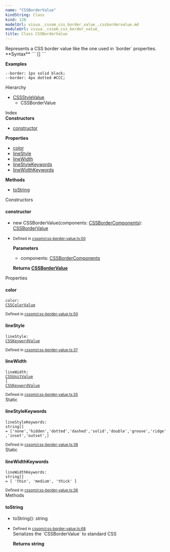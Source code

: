 ```yaml
---
name: "CSSBorderValue"
kindString: Class
kind: 128
modelUrl: visua._cssom_css_border_value_.cssbordervalue.md
moduleUrl: visua._cssom_css_border_value_
title: Class CSSBorderValue
---
```

<section class="tsd-panel tsd-comment">
<div class="pt-1 tsd-comment">
<div markdown="1">
Represents a CSS border value like the one used in `border` properties.
</div>
<div markdown="1">
**Syntax**
```
[<length>] <identifier> <color>
```

**Examples**
```
--border: 1px solid black;
--border: 4px dotted #CCC;
```

</div>
</div>
</section>


<section class="pt-2 tsd-panel tsd-hierarchy">
<div class="lead">Hierarchy</div>
<ul class="pl-3 tsd-hierarchy list-style-initial">
<li>
<a href=".visua._cssom_css_style_value_.cssstylevalue/" class="tsd-signature-type">CSSStyleValue</a>
<ul class="pl-3 tsd-hierarchy list-style-initial">
<li>
<span class="target">CSSBorderValue</span>

</li>
</ul>
</li>
</ul>

</section>





<section >
<div class="lead pb-2">Index</div>
<section class="tsd-panel tsd-index-panel">
<div class="tsd-index-content">
<section class="tsd-index-section ">
<strong>Constructors</strong>
<ul>
<li class=""><a href=".visua._cssom_css_border_value_.cssbordervalue/#constructor" class="tsd-kind-icon">constructor</a></li>
</ul>
</section>
<section class="tsd-index-section ">
<strong>Properties</strong>
<ul>
<li class=""><a href=".visua._cssom_css_border_value_.cssbordervalue/#color" class="tsd-kind-icon">color</a></li>
<li class=""><a href=".visua._cssom_css_border_value_.cssbordervalue/#linestyle" class="tsd-kind-icon">line<wbr>Style</a></li>
<li class=""><a href=".visua._cssom_css_border_value_.cssbordervalue/#linewidth" class="tsd-kind-icon">line<wbr>Width</a></li>
<li class=""><a href=".visua._cssom_css_border_value_.cssbordervalue/#linestylekeywords" class="tsd-kind-icon">line<wbr>Style<wbr>Keywords</a></li>
<li class=""><a href=".visua._cssom_css_border_value_.cssbordervalue/#linewidthkeywords" class="tsd-kind-icon">line<wbr>Width<wbr>Keywords</a></li>
</ul>
</section>
<section class="tsd-index-section ">
<strong>Methods</strong>
<ul>
<li class=""><a href=".visua._cssom_css_border_value_.cssbordervalue/#tostring" class="tsd-kind-icon">to<wbr>String</a></li>
</ul>
</section>
</div>
</section>
</section>
<section>
<div class="lead">Constructors</div>
<section class="pb-4 pt-2 ">
<div class="d-flex flex-row">

<h4 id="constructor">constructor</h4>
</div>

<ul class="tsd-signatures ">
<li class="tsd-signature tsd-kind-icon">new CSSBorder<wbr>Value<span class="tsd-signature-symbol">(</span>components<span class="tsd-signature-symbol">: </span><a href=".visua._cssom_css_border_value_.cssbordercomponents/" class="tsd-signature-type">CSSBorderComponents</a><span class="tsd-signature-symbol">)</span><span class="tsd-signature-symbol">: </span><a href=".visua._cssom_css_border_value_.cssbordervalue/" class="tsd-signature-type">CSSBorderValue</a></li>
</ul>

<ul class="tsd-descriptions">
<li class="tsd-description">
<aside class="tsd-sources pb-2">
<div class="d-flex flex-column">
<small class="text-muted">Defined in <a href="https://github.com/umbopepato/visua/blob/dbefde1/src/cssom/css-border-value.ts#L50">cssom/css-border-value.ts:50</a></small>
</div>
</aside>


<strong>Parameters</strong>
<ul class="pl-3 pb-2 list-style-initial">
<li>
<div class="h6 mb-0">components: <a href=".visua._cssom_css_border_value_.cssbordercomponents/" class="tsd-signature-type">CSSBorderComponents</a></div>


</li>
</ul>

<strong>Returns <a href=".visua._cssom_css_border_value_.cssbordervalue/" class="tsd-signature-type">CSSBorderValue</a></strong>


</li>
</ul>

</section>
</section>
<section>
<div class="lead">Properties</div>
<section class="pb-4 pt-2 ">
<div class="d-flex flex-row">

<h4 id="color">color</h4>
</div>

<code class="tsd-signature tsd-kind-icon">color<span class="tsd-signature-symbol">:</span> <a href=".visua._cssom_css_color_value_.csscolorvalue/" class="tsd-signature-type">CSSColorValue</a></code>

<aside class="tsd-sources pb-2">
<div class="d-flex flex-column">
<small class="text-muted">Defined in <a href="https://github.com/umbopepato/visua/blob/dbefde1/src/cssom/css-border-value.ts#L50">cssom/css-border-value.ts:50</a></small>
</div>
</aside>




</section>
<section class="pb-4 pt-2 ">
<div class="d-flex flex-row">

<h4 id="linestyle">line<wbr>Style</h4>
</div>

<code class="tsd-signature tsd-kind-icon">line<wbr>Style<span class="tsd-signature-symbol">:</span> <a href=".visua._cssom_css_keyword_value_.csskeywordvalue/" class="tsd-signature-type">CSSKeywordValue</a></code>

<aside class="tsd-sources pb-2">
<div class="d-flex flex-column">
<small class="text-muted">Defined in <a href="https://github.com/umbopepato/visua/blob/dbefde1/src/cssom/css-border-value.ts#L37">cssom/css-border-value.ts:37</a></small>
</div>
</aside>




</section>
<section class="pb-4 pt-2 ">
<div class="d-flex flex-row">

<h4 id="linewidth">line<wbr>Width</h4>
</div>

<code class="tsd-signature tsd-kind-icon">line<wbr>Width<span class="tsd-signature-symbol">:</span> <a href=".visua._cssom_css_unit_value_.cssunitvalue/" class="tsd-signature-type">CSSUnitValue</a><span class="tsd-signature-symbol"> | </span><a href=".visua._cssom_css_keyword_value_.csskeywordvalue/" class="tsd-signature-type">CSSKeywordValue</a></code>

<aside class="tsd-sources pb-2">
<div class="d-flex flex-column">
<small class="text-muted">Defined in <a href="https://github.com/umbopepato/visua/blob/dbefde1/src/cssom/css-border-value.ts#L35">cssom/css-border-value.ts:35</a></small>
</div>
</aside>




</section>
<section class="pb-4 pt-2 ">
<div class="d-flex flex-row">
<div class="h4 pr-1"><span class="badge badge-primary">Static</span></div>
<h4 id="linestylekeywords">line<wbr>Style<wbr>Keywords</h4>
</div>

<code class="tsd-signature tsd-kind-icon">line<wbr>Style<wbr>Keywords<span class="tsd-signature-symbol">:</span> <span class="tsd-signature-type">string</span><span class="tsd-signature-symbol">[]</span><span class="tsd-signature-symbol"> =&nbsp;[&#x27;none&#x27;,&#x27;hidden&#x27;,&#x27;dotted&#x27;,&#x27;dashed&#x27;,&#x27;solid&#x27;,&#x27;double&#x27;,&#x27;groove&#x27;,&#x27;ridge&#x27;,&#x27;inset&#x27;,&#x27;outset&#x27;,]</span></code>

<aside class="tsd-sources pb-2">
<div class="d-flex flex-column">
<small class="text-muted">Defined in <a href="https://github.com/umbopepato/visua/blob/dbefde1/src/cssom/css-border-value.ts#L38">cssom/css-border-value.ts:38</a></small>
</div>
</aside>




</section>
<section class="pb-4 pt-2 ">
<div class="d-flex flex-row">
<div class="h4 pr-1"><span class="badge badge-primary">Static</span></div>
<h4 id="linewidthkeywords">line<wbr>Width<wbr>Keywords</h4>
</div>

<code class="tsd-signature tsd-kind-icon">line<wbr>Width<wbr>Keywords<span class="tsd-signature-symbol">:</span> <span class="tsd-signature-type">string</span><span class="tsd-signature-symbol">[]</span><span class="tsd-signature-symbol"> =&nbsp;[ &#x27;thin&#x27;, &#x27;medium&#x27;, &#x27;thick&#x27; ]</span></code>

<aside class="tsd-sources pb-2">
<div class="d-flex flex-column">
<small class="text-muted">Defined in <a href="https://github.com/umbopepato/visua/blob/dbefde1/src/cssom/css-border-value.ts#L36">cssom/css-border-value.ts:36</a></small>
</div>
</aside>




</section>
</section>
<section>
<div class="lead">Methods</div>
<section class="pb-4 pt-2 ">
<div class="d-flex flex-row">

<h4 id="tostring">to<wbr>String</h4>
</div>

<ul class="tsd-signatures ">
<li class="tsd-signature tsd-kind-icon">to<wbr>String<span class="tsd-signature-symbol">(</span><span class="tsd-signature-symbol">)</span><span class="tsd-signature-symbol">: </span><span class="tsd-signature-type">string</span></li>
</ul>

<ul class="tsd-descriptions">
<li class="tsd-description">
<aside class="tsd-sources pb-2">
<div class="d-flex flex-column">
<small class="text-muted">Defined in <a href="https://github.com/umbopepato/visua/blob/dbefde1/src/cssom/css-border-value.ts#L68">cssom/css-border-value.ts:68</a></small>
</div>
</aside>
<div class="pt-1 tsd-comment">
<div markdown="1">
Serializes the `CSSBorderValue` to standard CSS
</div>
</div>



<strong>Returns <span class="tsd-signature-type">string</span></strong>


</li>
</ul>

</section>
</section>
